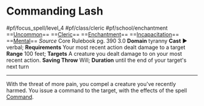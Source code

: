 # Commanding Lash
#pf/focus_spell/level_4 #pf/class/cleric #pf/school/enchantment 
==[Uncommon](../../../Traits/Uncommon.md)== ==[Cleric](../../../Traits/Cleric.md)== ==[Enchantment](../../../Traits/Enchantment.md)== ==[Incapacitation](../../../Traits/Incapacitation.md)== ==[Mental](../../../Traits/Mental.md)==
*Source* Core Rulebook pg. 390 3.0
**Domain** tyranny
**Cast** ► verbal; **Requirements** Your most recent action dealt damage to a target
**Range** 100 feet; **Targets** A creature you dealt damage to on your most recent action.
**Saving Throw** Will; **Duration** until the end of your target's next turn

---
With the threat of more pain, you compel a creature you've recently harmed. You issue a command to the target, with the effects of the spell [Command](../../Spells/Level%201/Command.md).